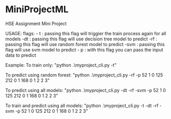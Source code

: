 # MiniProjectML
HSE Assignment Mini Project

USAGE: 
flags: 
    - t  : passing this flag will triggier the train process again for all models
    -dt  : passing this flag will use decision tree model to predict
    -rf  : passing this flag will use random forest model to predict
    -svm : passing this flag will use svm model to predict
    - p  : with this flag you can pass the input data to predict

Example:
To train only:
"python .\myproject_cli.py -t"

To predict using random forest:
"python .\myproject_cli.py -rf -p 52 1 0 125 212 0 1 168 0 1 2 2 3"

To predict using all models:
"python .\myproject_cli.py -dt -rf -svm -p 52 1 0 125 212 0 1 168 0 1 2 2 3"

To train and predict using all models:
"python .\myproject_cli.py -t -dt -rf -svm -p 52 1 0 125 212 0 1 168 0 1 2 2 3"

